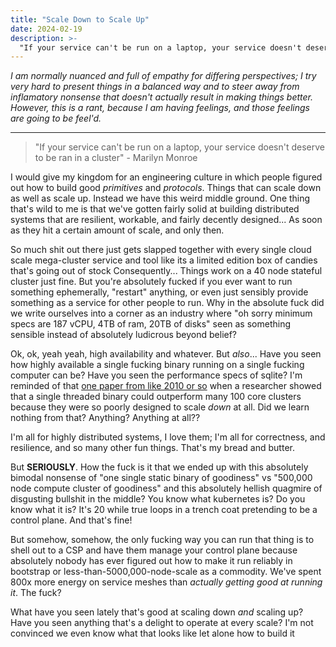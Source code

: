 ```yaml
---
title: "Scale Down to Scale Up"
date: 2024-02-19
description: >-
  "If your service can't be run on a laptop, your service doesn't deserve to be ran in a cluster" - Marilyn Monroe
---
```


_I am normally nuanced and full of empathy for differing perspectives; I try very hard to present things in a balanced way and to steer away from inflamatory nonsense that doesn't actually result in making things better._
_However, this is a rant, because I am having feelings, and those feelings are going to be feel'd._

---

> "If your service can't be run on a laptop, your service doesn't deserve to be ran in a cluster" - Marilyn Monroe

I would give my kingdom for an engineering culture in which people figured out how to build good _primitives_ and _protocols_.
Things that can scale down as well as scale up.
Instead we have this weird middle ground.
One thing that's wild to me is that we've gotten fairly solid at building distributed systems that are resilient, workable, and fairly decently designed...
As soon as they hit a certain amount of scale, and only then.

So much shit out there just gets slapped together with every single cloud scale mega-cluster service and tool like its a limited edition box of candies that's going out of stock
Consequently... Things work on a 40 node stateful cluster just fine.
But you're absolutely fucked if you ever want to run something ephemerally, "restart" anything, or even just sensibly provide something as a service for other people to run.
Why in the absolute fuck did we write ourselves into a corner as an industry where "oh sorry minimum specs are 187 vCPU, 4TB of ram, 20TB of disks" seen as something sensible instead of absolutely ludicrous beyond belief?

Ok, ok, yeah yeah, high availability and whatever.
But _also_... Have you seen how highly available a single fucking binary running on a single fucking computer can be?
Have you seen the performance specs of sqlite?
I'm reminded of that [one paper from like 2010 or so](http://www.frankmcsherry.org/graph/scalability/cost/2015/01/15/COST.html) when a researcher showed that a single threaded binary could outperform many 100 core clusters because they were so poorly designed to scale _down_ at all.
Did we learn nothing from that? Anything? Anything at all??

I'm all for highly distributed systems, I love them; I'm all for correctness, and resilience, and so many other fun things.
That's my bread and butter.

But **SERIOUSLY**.
How the fuck is it that we ended up with this absolutely bimodal nonsense of "one single static binary of goodiness" vs "500,000 node compute cluster of goodiness" and this absolutely hellish quagmire of disgusting bullshit in the middle?
You know what kubernetes is? Do you know what it is? It's 20 while true loops in a trench coat pretending to be a control plane.
And that's fine!

But somehow, somehow, the only fucking way you can run that thing is to shell out to a CSP and have them manage your control plane because absolutely nobody has ever figured out how to make it run reliably in bootstrap or less-than-5000,000-node-scale as a commodity.
We've spent 800x more energy on service meshes than _actually getting good at running it_.
The fuck?

What have you seen lately that's good at scaling down _and_ scaling up?
Have you seen anything that's a delight to operate at every scale?
I'm not convinced we even know what that looks like let alone how to build it
